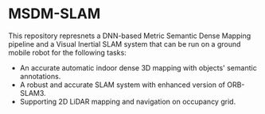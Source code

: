 # MSDM-SLAM
This repository represnets a DNN-based Metric Semantic Dense Mapping pipeline and a Visual Inertial SLAM system that can be run on a ground mobile robot for the following tasks:
- An accurate automatic indoor dense 3D mapping with objects' semantic annotations. 
- A robust and accurate SLAM system with enhanced version of ORB-SLAM3.
- Supporting 2D LiDAR mapping and navigation on occupancy grid. 
